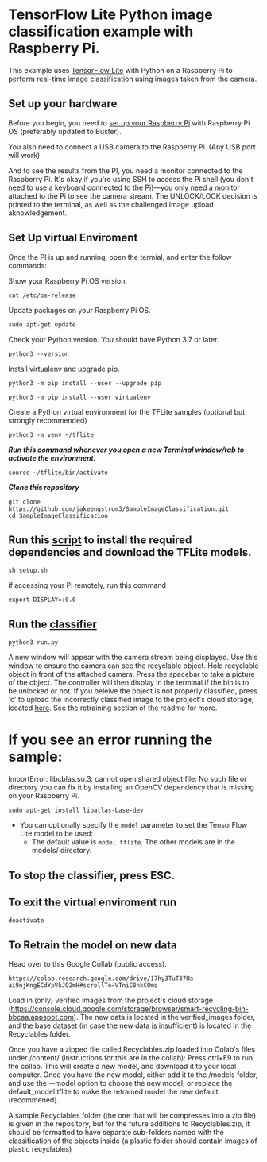 # TensorFlow Lite Python image classification example with Raspberry Pi.

This example uses [TensorFlow Lite](https://tensorflow.org/lite) with Python
on a Raspberry Pi to perform real-time image classification using images
taken from the camera.

## Set up your hardware

Before you begin, you need to [set up your Raspberry Pi](
https://projects.raspberrypi.org/en/projects/raspberry-pi-setting-up) with
Raspberry Pi OS (preferably updated to Buster).

You also need to connect a USB camera to the Raspberry Pi. (Any USB port will work)

And to see the results from the PI, you need a monitor connected
to the Raspberry Pi. It's okay if you're using SSH to access the Pi shell
(you don't need to use a keyboard connected to the Pi)—you only need a monitor
attached to the Pi to see the camera stream. The UNLOCK/LOCK decision is printed to
the terminal, as well as the challenged image upload aknowledgement. 

## Set Up virtual Enviroment

Once the PI is up and running, open the termial, and enter the follow commands:

Show your Raspberry Pi OS version.
```
cat /etc/os-release
```

Update packages on your Raspberry Pi OS.
```
sudo apt-get update
```

Check your Python version. You should have Python 3.7 or later.
```
python3 --version
```

Install virtualenv and upgrade pip.
```
python3 -m pip install --user --upgrade pip
```

```
python3 -m pip install --user virtualenv
```

Create a Python virtual environment for the TFLite samples (optional but strongly recommended)
```
python3 -m venv ~/tflite
```

***Run this command whenever you open a new Terminal window/tab to activate the environment.***
```
source ~/tflite/bin/activate
```

***Clone this repository***
```
git clone https://github.com/jakeengstrom3/SampleImageClassification.git
cd SampleImageClassification
```

## Run this [script](https://github.com/jakeengstrom3/SampleImageClassification/blob/master/setup.sh) to install the required dependencies and download the TFLite models.

```
sh setup.sh
```

if accessing your Pi remotely, run this command
```
export DISPLAY=:0.0
```

## Run the [classifier](https://github.com/jakeengstrom3/SampleImageClassification/blob/master/run.py) 

```
python3 run.py
```
A new window will appear with the camera stream being displayed. Use this window to ensure the camera can see the recyclable object. Hold recyclable object in front of the attached camera. Press the spacebar to take a picture of the object. The controller will then display in the terminal if the bin is to be unlocked or not. If you beleive the object is not properly classified, press 'c' to upload the incorrectly classified image to the project's cloud storage, lcoated [here](https://console.cloud.google.com/storage/browser/smart-recycling-bin-bbcaa.appspot.com;tab=objects). See the retraining section of the readme for more.

# If you see an error running the sample:
ImportError: libcblas.so.3: cannot open shared object file: No such file or directory
you can fix it by installing an OpenCV dependency that is missing on your Raspberry Pi.

```
sudo apt-get install libatlas-base-dev
```

*   You can optionally specify the `model` parameter to set the TensorFlow Lite
    model to be used:
    *   The default value is `model.tflite`. The other models are in the models/ directory. 


## To stop the classifier, press ESC.
## To exit the virtual enviroment run
```
deactivate
```
## To Retrain the model on new data
Head over to this Google Collab (public access).
```
https://colab.research.google.com/drive/17hy3TuT37Ua-ai9njKngECdYpVkJQ2mH#scrollTo=VTniC8nkCOmq
```
Load in (only) verified images from the project's cloud storage (https://console.cloud.google.com/storage/browser/smart-recycling-bin-bbcaa.appspot.com). The new data is located in the verified_images folder, and the base dataset (in case the new data is insufficient) is located in the Recyclables folder. 

Once you have a zipped file called Recyclables.zip loaded into Colab's files under /content/ (instructions for this are in the collab):
Press ctrl+F9 to run the collab. This will create a new model, and download it to your local computer. 
Once you have the new model, either add it to the /models folder, and use the --model option to choose the new model, or replace the default_model.tflite to make the retrained model the new default (recommened). 

A sample Recyclables folder (the one that will be compresses into a zip file) is given in the repository, but for the future additions to Recyclables.zip, it should be formatted to have separate sub-folders named with the classification of the objects inside (a plastic folder should contain images of plastic recyclables)

